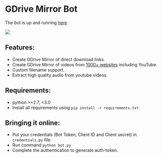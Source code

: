 # GDrive Mirror Bot
The bot is up and running [here](https://t.me/rakagdriveupload_bot)

![​](https://telegra.ph/file/6bbe2759c304a5b834ee2.jpg)

## Features:
- Create GDrive Mirror of direct download links.
- Create GDrive Mirror of videos from [1000+ websites](http://rg3.github.io/youtube-dl/supportedsites.html) including YouTube.
- Custom filename support.
- Extract high quality audio from youtube videos.

## Requirements:
- python >=2.7, <3.0
- Install all requirements using `pip install -r requirements.txt`

## Bringing it online:
- Put your credentials (Bot Token, Client ID and Client secret) in `credentials.py` file.
- Run command `python bot.py`
- Complete the authentication to generate auth-token.

